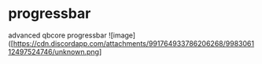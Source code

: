# progressbar
advanced qbcore progressbar
![image]([https://cdn.discordapp.com/attachments/991764933786206268/998306112497524746/unknown.png]
